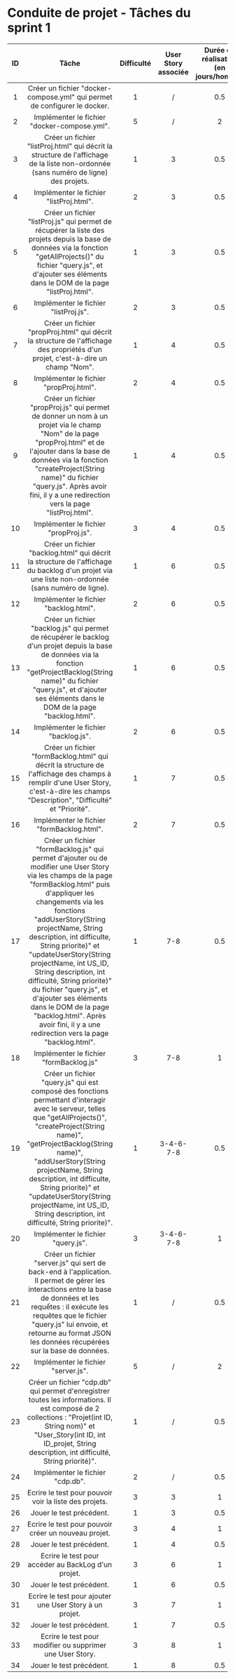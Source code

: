 # Conduite de projet - Tâches du sprint 1

| ID | Tâche | Difficulté | User Story associée | Durée de réalisation (en jours/homme) | Avancement | Développeur |
|:--:|:-----:|:----------:|:-------------------:|:-------------------------------------:|:----------:|:-----------:|
| 1 | Créer un fichier "docker-compose.yml" qui permet de configurer le docker. | 1 | / | 0.5 | TODO | Charles |
| 2 | Implémenter le fichier "docker-compose.yml". | 5 | / | 2 | TODO | Charles |
| 3 | Créer un fichier "listProj.html" qui décrit la structure de l'affichage de la liste non-ordonnée (sans numéro de ligne) des projets. | 1 | 3 | 0.5 | TODO | François |
| 4 | Implémenter le fichier "listProj.html". | 2 | 3 | 0.5 | TODO | François |
| 5 | Créer un fichier "listProj.js" qui permet de récupérer la liste des projets depuis la base de données via la fonction "getAllProjects()" du fichier "query.js", et d'ajouter ses éléments dans le DOM de la page "listProj.html".  | 1 | 3 | 0.5 | TODO | François |
| 6 | Implémenter le fichier "listProj.js". | 2 | 3 | 0.5 | TODO | François |
| 7 | Créer un fichier "propProj.html" qui décrit la structure de l'affichage des propriétés d'un projet, c'est-à-dire un champ "Nom". | 1 | 4 | 0.5 | TODO | François |
| 8 | Implémenter le fichier "propProj.html". | 2 | 4 | 0.5 | TODO | François |
| 9 | Créer un fichier "propProj.js" qui permet de donner un nom à un projet via le champ "Nom" de la page "propProj.html" et de l'ajouter dans la base de données via la fonction "createProject(String name)" du fichier "query.js". Après avoir fini, il y a une redirection vers la page "listProj.html". | 1 | 4 | 0.5 | TODO | François |
| 10 | Implémenter le fichier "propProj.js". | 3 | 4 | 0.5 | TODO | François |
| 11 | Créer un fichier "backlog.html" qui décrit la structure de l'affichage du backlog d'un projet via une liste non-ordonnée (sans numéro de ligne). | 1 | 6 | 0.5 | DONE | Maxime |
| 12 | Implémenter le fichier "backlog.html". | 2 | 6 | 0.5 | TODO | Maxime |
| 13 | Créer un fichier "backlog.js" qui permet de récupérer le backlog d'un projet depuis la base de données via la fonction "getProjectBacklog(String name)" du fichier "query.js", et d'ajouter ses éléments dans le DOM de la page "backlog.html". | 1 | 6 | 0.5 | DONE | Maxime |
| 14 | Implémenter le fichier "backlog.js". | 2 | 6 | 0.5 | TODO | Maxime |
| 15 | Créer un fichier "formBacklog.html" qui décrit la structure de l'affichage des champs à remplir d'une User Story, c'est-à-dire les champs "Description", "Difficulté" et "Priorité". | 1 | 7 | 0.5 | DONE | Maxime |
| 16 | Implémenter le fichier "formBacklog.html". | 2 | 7 | 0.5 | TODO | Maxime |
| 17 | Créer un fichier "formBacklog.js" qui permet d'ajouter ou de modifier une User Story via les champs de la page "formBacklog.html" puis d'appliquer les changements via les fonctions "addUserStory(String projectName, String description, int difficulte, String priorite)" et "updateUserStory(String projectName, int US_ID, String description, int difficulté, String priorite)" du fichier "query.js", et d'ajouter ses éléments dans le DOM de la page "backlog.html". Après avoir fini, il y a une redirection vers la page "backlog.html". | 1 | 7-8 | 0.5 | DONE | Maxime |
| 18 | Implémenter le fichier "formBacklog.js" | 3 | 7-8 | 1 | TODO | Maxime |
| 19 | Créer un fichier "query.js" qui est composé des fonctions permettant d'interagir avec le serveur, telles que "getAllProjects()", "createProject(String name)", "getProjectBacklog(String name)", "addUserStory(String projectName, String description, int difficulte, String priorite)" et "updateUserStory(String projectName, int US_ID, String description, int difficulté, String priorite)". | 1 | 3-4-6-7-8 | 0.5 | TODO | Charles |
| 20 | Implémenter le fichier "query.js". | 3 | 3-4-6-7-8 | 1 | TODO | Charles |
| 21 | Créer un fichier "server.js" qui sert de back-end à l'application. Il permet de gérer les interactions entre la base de données et les requếtes : il exécute les requêtes que le fichier "query.js" lui envoie, et retourne au format JSON les données récupérées sur la base de données. | 1 | / | 0.5 | TODO | François |
| 22 | Implémenter le fichier "server.js". | 5 | / | 2 | TODO | François |
| 23 | Créer un fichier "cdp.db" qui permet d'enregistrer toutes les informations. Il est composé de 2 collections : "Projet(int ID, String nom)" et "User_Story(int ID, int ID_projet, String description, int difficulté, String priorité)". | 1 | / | 0.5 | TODO | Charles |
| 24 | Implémenter le fichier "cdp.db". | 2 | / | 0.5 | TODO | Charles |
| 25 | Ecrire le test pour pouvoir voir la liste des projets. | 3 | 3 | 1 | TODO | Maxime |
| 26 | Jouer le test précédent. | 1 | 3 | 0.5 | TODO | Maxime |
| 27 | Ecrire le test pour pouvoir créer un nouveau projet. | 3 | 4 | 1 | TODO | Maxime |
| 28 | Jouer le test précédent. | 1 | 4 | 0.5 | TODO | Maxime |
| 29 | Ecrire le test pour accéder au BackLog d'un projet. | 3 | 6 | 1 | TODO | Maxime |
| 30 | Jouer le test précédent. | 1 | 6 | 0.5 | TODO | Maxime |
| 31 | Ecrire le test pour ajouter une User Story à un projet. | 3 | 7 | 1 | TODO | François |
| 32 | Jouer le test précédent. | 1 | 7 | 0.5 | TODO | François |
| 33 | Ecrire le test pour modifier ou supprimer une User Story. | 3 | 8 | 1 | TODO | Charles |
| 34 | Jouer le test précédent. | 1 | 8 | 0.5 | TODO | Charles |
